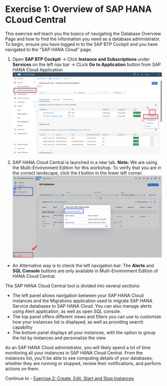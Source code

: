 # Exercise 1: Overview of SAP HANA CLoud Central

[//]: # (some discription about HCC)

This exercise will teach you the basics of navigating the Database Overview Page and how to find the information you need as a database administrator. To begin, ensure you have logged in to the SAP BTP Cockpit and you have navigated to the "SAP HANA Cloud" page.

1. Open **SAP BTP Cockpit** -> Click **Instance and Subscriptions** under **Services** on the left nav bar -> CLick **Go to Application** button from SAP HANA Cloud Application
    <kbd>
    ![](./images/1.png)
    </kbd>

2. SAP HANA Cloud Central is launched in a new tab. **Note:** We are using the Multi-Environment Edition for this workshop. To verify that you are in the correct landscape, click the **i** button in the lower left corner. 
    <kbd>
    ![](./images/2.png)
    </kbd>
* An Alternative way is to check the left navigation bar: The **Alerts** and **SQL Console** buttons are only available in Multi-Environment Edition of HANA Cloud Central.

The SAP HANA Cloud Central tool is divided into several sections:

 * The left panel allows navigation between your SAP HANA Cloud instances and the Migrations application used to migrate SAP HANA Service databases to SAP HANA Cloud. You can also manage alerts using Alert application, as well as open SQL console.
 * The top panel offers different views and filters you can use to customize how your instances list is displayed, as well as providing search capability
 * The bottom panel displays all your instances, with the option to group the list by instances and personalize the view

As an SAP HANA Cloud administrator, you will likely spend a lot of time monitoring all your instances in SAP HANA Cloud Central.  From the instances list, you'll be able to see computing details of your databases, whether they are running or stopped, review their notifications, and perform actions on them.

Continue to - [Exercise 2: Create, Edit, Start and Stop Instances](../ex2-Instance/README.md)

